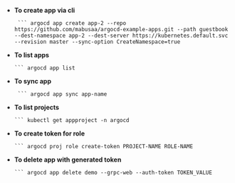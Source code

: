 - **To create app via cli**
  
       ``` argocd app create app-2 --repo https://github.com/mabusaa/argocd-example-apps.git --path guestbook --dest-namespace app-2 --dest-server https://kubernetes.default.svc --revision master --sync-option CreateNamespace=true
  

 - **To list apps**
  
       ``` argocd app list
  

- **To sync app**
  
       ``` argocd app sync app-name


- **To list projects**
  
      ``` kubectl get appproject -n argocd


- **To create token for role**

      ``` argocd proj role create-token PROJECT-NAME ROLE-NAME


- **To delete app with generated token**
  
      ``` argocd app delete demo --grpc-web --auth-token TOKEN_VALUE
